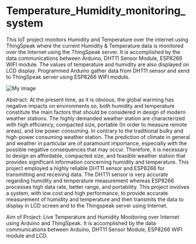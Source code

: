 # Temperature_Humidity_monitoring_system
This IoT project monitors Humidity and Temperature over the internet using ThingSpeak where the current Humidity &amp; Temperature data is monitored over the Internet using the ThingSpeak server. It is accomplished by the data communications between Arduino, DHT11 Sensor Module, ESP8266 WIFI module. The values of temperature and humidity are also displayed on LCD display. Programmed Arduino gather data from DHT11 sensor and send to ThingSpeak server using ESP8266 WIFI module.

![My image](https://github.com/lokeshpathrabe22/Temperature_Humidity_monitoring_system/blob/master/PBL_project_Hardware.jpeg=250)

Abstract:
At the present time, as it is obvious, the global warming has negative impacts on environments so, both humidity and temperature constitute the main factors that should be considered in design of modern weather stations. The highly demanded weather station are characterized with high efficiency, compacted size, portable (In order to measure remote areas), and low power consuming. In contrary to the traditional bulky and high-power consuming weather station. The prediction of climate in general and weather in particular are of paramount importance, especially with the possible negative consequences that may occur. Therefore, it is necessary to design an affordable, compacted size, and feasible weather station that provides significant information concerning humidity and temperature. This project employed a highly reliable DHT11 sensor and ESP8266 for transmitting and receiving data. The DHT11 sensor is very accurate regarding humidity and temperature measurement whereas ESP8266 processes high data rate, better range, and portability. This project involves a system, with low cost and high performance, to provide accurate measurement of humidity and temperature and then transmits the data to display in LCD screen and to the Thingspeak server using Internet.

Aim of Project:
Live Temperature and Humidity Monitoring over Internet using Arduino and ThingSpeak. It is accomplished by the data communications between Arduino, DHT11 Sensor Module, ESP8266 WIFI module and LCD.

